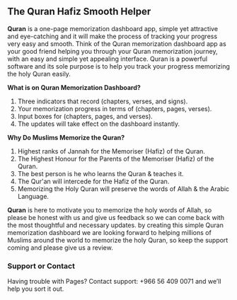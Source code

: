 ## The Quran Hafiz Smooth Helper

**Quran** is a one-page memorization dashboard app, simple yet attractive and
eye-catching and it will make the process of tracking your progress very easy and smooth.
Think of the Quran memorization dashboard app as your good friend helping you through
your Quran memorization journey, with an easy and simple yet appealing interface.
Quran is a powerful software and its sole purpose is to help you track your progress
memorizing the holy Quran easily.

**What is on Quran Memorization Dashboard?**
1. Three indicators that record (chapters, verses, and signs).
2. Your memorization progress in terms of (chapters, pages, verses).
3. Input boxes for (chapters, pages, and verses).
4. The updates will take effect on the dashboard instantly.

**Why Do Muslims Memorize the Quran?**
1. Highest ranks of Jannah for the Memoriser (Hafiz) of the Quran.
2. The Highest Honour for the Parents of the Memoriser (Hafiz) of the Quran.
3. The best person is he who learns the Quran & teaches it.
4. The Qur'an will intercede for the Hafiz of the Quran.
5. Memorizing the Holy Quran will preserve the words of Allah & the Arabic Language.

**Quran** is here to motivate you to memorize the holy words of Allah, so please be
honest with us and give us feedback so we can come back with the most thoughtful and
necessary updates.
by creating this simple Quran memorization dashboard we are looking forward to helping
millions of Muslims around the world to memorize the holy Quran, so keep the support coming
and please give us a review.

### Support or Contact

Having trouble with Pages? Contact support: +966 56 409 0071 and we’ll help you sort it out.
